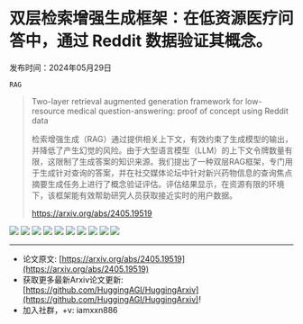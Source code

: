 # 双层检索增强生成框架：在低资源医疗问答中，通过 Reddit 数据验证其概念。
发布时间：2024年05月29日

`RAG`
> Two-layer retrieval augmented generation framework for low-resource medical question-answering: proof of concept using Reddit data
>
> 检索增强生成（RAG）通过提供相关上下文，有效约束了生成模型的输出，并降低了产生幻觉的风险。由于大型语言模型（LLM）的上下文令牌数量有限，这限制了生成答案的知识来源。我们提出了一种双层RAG框架，专门用于生成针对查询的答案，并在社交媒体论坛中针对新兴药物信息的查询焦点摘要生成任务上进行了概念验证评估。评估结果显示，在资源有限的环境下，该框架能有效帮助研究人员获取接近实时的用户数据。
>
> https://arxiv.org/abs/2405.19519

![](https://raw.githubusercontent.com/HuggingAGI/HuggingArxiv/main/paper_images/2405.19519/fig1v3.png)
![](https://raw.githubusercontent.com/HuggingAGI/HuggingArxiv/main/paper_images/2405.19519/coverage.png)
![](https://raw.githubusercontent.com/HuggingAGI/HuggingArxiv/main/paper_images/2405.19519/coherence.png)
![](https://raw.githubusercontent.com/HuggingAGI/HuggingArxiv/main/paper_images/2405.19519/relevance.png)
![](https://raw.githubusercontent.com/HuggingAGI/HuggingArxiv/main/paper_images/2405.19519/length.png)
![](https://raw.githubusercontent.com/HuggingAGI/HuggingArxiv/main/paper_images/2405.19519/hallucination.png)
![](https://raw.githubusercontent.com/HuggingAGI/HuggingArxiv/main/paper_images/2405.19519/CLI.png)
![](https://raw.githubusercontent.com/HuggingAGI/HuggingArxiv/main/paper_images/2405.19519/QTokenCount.png)
![](https://raw.githubusercontent.com/HuggingAGI/HuggingArxiv/main/paper_images/2405.19519/ISTokenCount.png)
![](https://raw.githubusercontent.com/HuggingAGI/HuggingArxiv/main/paper_images/2405.19519/CLI.png)

<hr />

- 论文原文: [https://arxiv.org/abs/2405.19519](https://arxiv.org/abs/2405.19519)
- 获取更多最新Arxiv论文更新: [https://github.com/HuggingAGI/HuggingArxiv](https://github.com/HuggingAGI/HuggingArxiv)!
- 加入社群，+v: iamxxn886